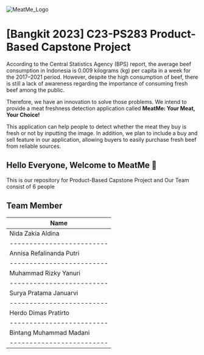 ![MeatMe_Logo](https://github.com/meatme-bangkit/.profileMeatMe/assets/125948229/8758c480-aa81-4bac-8dc3-9d799f91e3ef)

# [Bangkit 2023] C23-PS283 Product-Based Capstone Project
According to the Central Statistics Agency (BPS) report, the average beef consumption in Indonesia is 0.009 kilograms (kg) per capita in a week for the 2017–2021 period. However, despite the high consumption of beef, there is still a lack of awareness regarding the importance of consuming fresh beef among the public.

Therefore, we have an innovation to solve those problems. We intend to provide a meat freshness detection application called **MeatMe: Your Meat, Your Choice!**

This application can help people to detect whether the meat they buy is fresh or not by inputting the image. In addition, we plan to include a buy and sell feature in our application, allowing buyers to easily purchase fresh beef from reliable sources.

## Hello Everyone, Welcome to MeatMe :cut_of_meat:
This is our repository for Product-Based Capstone Project and Our Team consist of 6 people 

## Team Member 
|           Name           |   
| -------------------------| 
| Nida Zakia Aldina        |
| -------------------------
| Annisa Refalinanda Putri |
| -------------------------
| Muhammad Rizky Yanuri    |
| -------------------------
| Surya Pratama Januarvi   |
| -------------------------
|  Herdo Dimas Pratirto    |
| -------------------------
| Bintang Muhammad Madani  |
| -------------------------

